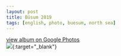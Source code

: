 ```yaml
---
layout: post
title: Büsum 2019
tags: [english, photo, buesum, north sea]
---
```

[view album on Google Photos  
![](https://lh3.googleusercontent.com/T43tmD2peecjGGYVN_bB-tuUXuFtWlDVtnkSaYbbHhlC6bEP16NHbYvMJrJZq_mWawdeQOHHTpeuT5xoPpCbROya5fQYPoZqJDeF_AyAr1vNNB0fPNGfF6loFfsEYKJ0LDn1AEyMRZbyiSh4J4Ad0H775GNYCbVF1q4dFicZFuJR0tKJ1uzxcY8QUA6OsdKAF_p13XnvWLAA89l6stMXZkuotTctXNjV94iIf8Msl8zg4Yv1cV4leFauQOV2xSslqcc8rDn9vai1WRCPQuR6HuBXutD70W-pTRBErmNa1nUmq2mzC6YMgIPrsCfnFYx-6mQYVcFPSEY5QrrFB8UlJ7IeLJQyi8Xo5r6ELZ1HvRDCbk9Mfqze9SqXtuhSI25SzEKXXC-BwGcNL5T8M4Mm1Bm9ynnawIeCIUC39V_2ETrLihO4Rh5FiyhC2EHHeRxKKnC3fyoyxZX_A5L87xmljzv6JCTPtVf89N4EAZQBA1tYL_wpDmIPt4xnii6i8bGVlJFDMLrICG68SXx71uKLSB3f_n0BQuQqBXsQFs1SvNLQbMJqhGdVkGA0boGQ1Q50ZnCaibhZdT_r6K3wethoibgir0IeD6utgnTEbbifXVzJAz-Hn0AdR_jiZAvQvJOGjl94J2hd8CDRBCbNql5By1wTneXLUQbGidUnhuIJgf7vr0sDwEiT6NoCu4SAu9nqJkUIwYNDz8AVZAI4Vg=w400)](https://photos.app.goo.gl/ArWE3H3yvebQQ9fb9){:target="_blank"}